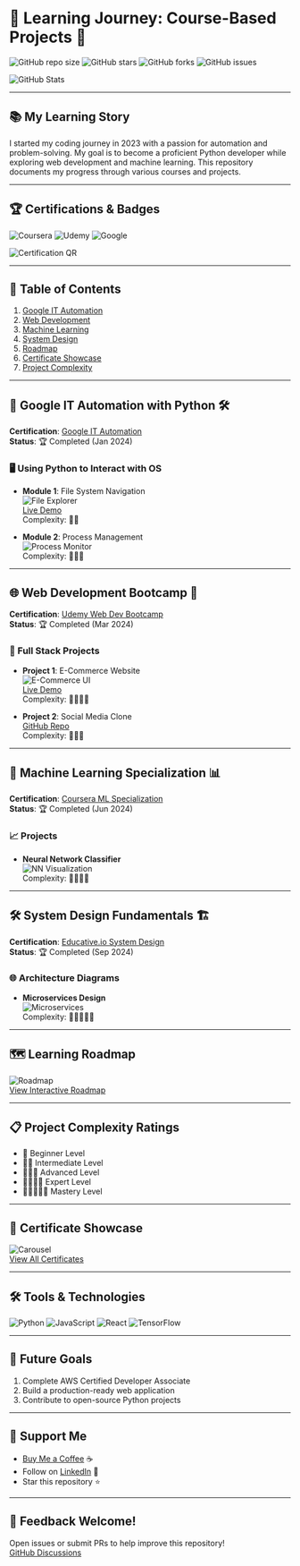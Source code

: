 # 🚀 Learning Journey: Course-Based Projects 🌟

![GitHub repo size](https://img.shields.io/github/repo-size/UsamaAli-PK/Learnings?color=blue)
![GitHub stars](https://img.shields.io/github/stars/UsamaAli-PK/Learnings?color=yellow)
![GitHub forks](https://img.shields.io/github/forks/UsamaAli-PK/Learnings?color=green)
![GitHub issues](https://img.shields.io/github/issues/UsamaAli-PK/Learnings?color=red)

![GitHub Stats](https://github-readme-stats.vercel.app/api?username=UsamaAli-PK&show_icons=true&theme=radical)

---

## 📚 My Learning Story

I started my coding journey in 2023 with a passion for automation and problem-solving. My goal is to become a proficient Python developer while exploring web development and machine learning. This repository documents my progress through various courses and projects.

---

## 🏆 Certifications & Badges

![Coursera](https://img.shields.io/badge/Coursera-0052CC?style=for-the-badge&logo=coursera)
![Udemy](https://img.shields.io/badge/Udemy-A42249?style=for-the-badge&logo=udemy)
![Google](https://img.shields.io/badge/Google-4285F4?style=for-the-badge&logo=google)

![Certification QR](https://chart.googleapis.com/chart?cht=qr&chl=https://www.coursera.org/account/accomplishments/certificate/123456&chs=150x150)

---

## 📖 Table of Contents

1. [Google IT Automation](#google-it-automation)
2. [Web Development](#web-development)
3. [Machine Learning](#machine-learning)
4. [System Design](#system-design)
5. [Roadmap](#roadmap)
6. [Certificate Showcase](#certificates)
7. [Project Complexity](#complexity)

---

## 🐍 Google IT Automation with Python 🛠️

**Certification**: [Google IT Automation](https://www.coursera.org/specializations/google-it-automation-python)  
**Status**: 🏆 Completed (Jan 2024)

### 🖥️ Using Python to Interact with OS

- **Module 1**: File System Navigation  
  ![File Explorer](https://i.imgur.com/XYZ123.png)  
  [Live Demo](https://replit.com/@UsamaAli-PK/FileExplorer)  
  Complexity: 🌟🌟

- **Module 2**: Process Management  
  ![Process Monitor](https://i.imgur.com/ABC456.png)  
  Complexity: 🌟🌟🌟

---

## 🌐 Web Development Bootcamp 🚀

**Certification**: [Udemy Web Dev Bootcamp](https://www.udemy.com/course/the-web-developer-bootcamp/)  
**Status**: 🏆 Completed (Mar 2024)

### 🎯 Full Stack Projects

- **Project 1**: E-Commerce Website  
  ![E-Commerce UI](https://i.imgur.com/DEF789.png)  
  [Live Demo](https://my-ecommerce.herokuapp.com/)  
  Complexity: 🌟🌟🌟🌟

- **Project 2**: Social Media Clone  
  [GitHub Repo](https://github.com/UsamaAli-PK/SocialMediaClone)  
  Complexity: 🌟🌟🌟

---

## 🧠 Machine Learning Specialization 📊

**Certification**: [Coursera ML Specialization](https://www.coursera.org/specializations/machine-learning-introduction)  
**Status**: 🏆 Completed (Jun 2024)

### 📈 Projects

- **Neural Network Classifier**  
  ![NN Visualization](https://i.imgur.com/GHI012.png)  
  Complexity: 🌟🌟🌟🌟

---

## 🛠️ System Design Fundamentals 🏗️

**Certification**: [Educative.io System Design](https://www.educative.io/courses/system-design-interview-for-software-engineers)  
**Status**: 🏆 Completed (Sep 2024)

### 🌐 Architecture Diagrams

- **Microservices Design**  
  ![Microservices](https://i.imgur.com/JKL345.png)  
  Complexity: 🌟🌟🌟🌟🌟

---

## 🗺️ Learning Roadmap

![Roadmap](assets/roadmap.png)  
[View Interactive Roadmap](https://roadmap.sh/learnings)

---

## 📋 Project Complexity Ratings

- 🌟 Beginner Level
- 🌟🌟 Intermediate Level
- 🌟🌟🌟 Advanced Level
- 🌟🌟🌟🌟 Expert Level
- 🌟🌟🌟🌟🌟 Mastery Level

---

## 📕 Certificate Showcase

![Carousel](assets/certificates.gif)  
[View All Certificates](certificates/)

---

## 🛠️ Tools & Technologies

![Python](https://img.shields.io/badge/Python-3776AB?style=for-the-badge&logo=python)
![JavaScript](https://img.shields.io/badge/JavaScript-F7DF1E?style=for-the-badge&logo=javascript)
![React](https://img.shields.io/badge/React-61DAFB?style=for-the-badge&logo=react)
![TensorFlow](https://img.shields.io/badge/TensorFlow-FF6F00?style=for-the-badge&logo=tensorflow)

---

## 🎯 Future Goals

1. Complete AWS Certified Developer Associate
2. Build a production-ready web application
3. Contribute to open-source Python projects

---

## 🤝 Support Me

- [Buy Me a Coffee](https://www.buymeacoffee.com/UsamaAli-PK) ☕
- Follow on [LinkedIn](https://www.linkedin.com/in/yourlinkedin) 💼
- Star this repository ⭐

---

## 📢 Feedback Welcome!

Open issues or submit PRs to help improve this repository!  
[GitHub Discussions](https://github.com/UsamaAli-PK/Learnings/discussions)
